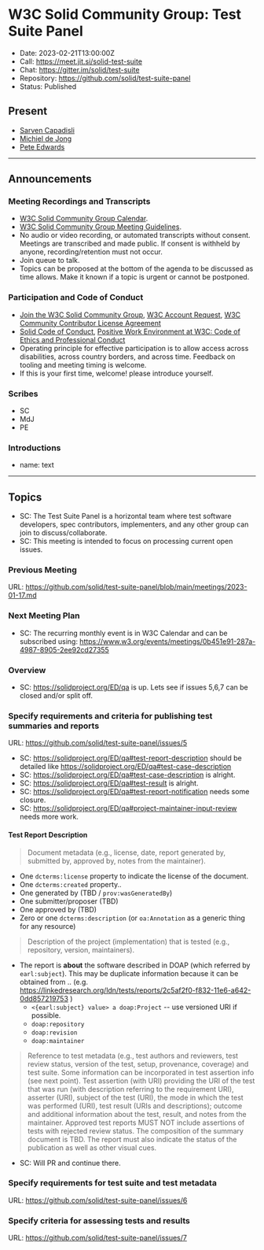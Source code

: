 # W3C Solid Community Group: Test Suite Panel

* Date: 2023-02-21T13:00:00Z
* Call: https://meet.jit.si/solid-test-suite
* Chat: https://gitter.im/solid/test-suite
* Repository: https://github.com/solid/test-suite-panel
* Status: Published


## Present
* [Sarven Capadisli](https://csarven.ca/#i)
* [Michiel de Jong](https://michielbdejong.com)
* [Pete Edwards](https://id.inrupt.com/edwardsph)

---

## Announcements

### Meeting Recordings and Transcripts
* [W3C Solid Community Group Calendar](https://www.w3.org/groups/cg/solid/calendar).
* [W3C Solid Community Group Meeting Guidelines](https://github.com/solid/specification/blob/main/meetings/README.md).
* No audio or video recording, or automated transcripts without consent. Meetings are transcribed and made public. If consent is withheld by anyone, recording/retention must not occur.
* Join queue to talk.
* Topics can be proposed at the bottom of the agenda to be discussed as time allows. Make it known if a topic is urgent or cannot be postponed.


### Participation and Code of Conduct
* [Join the W3C Solid Community Group](https://www.w3.org/community/solid/join), [W3C Account Request](http://www.w3.org/accounts/request), [W3C Community Contributor License Agreement](https://www.w3.org/community/about/agreements/cla/)
* [Solid Code of Conduct](https://github.com/solid/process/blob/main/code-of-conduct.md), [Positive Work Environment at W3C: Code of Ethics and Professional Conduct](https://www.w3.org/Consortium/cepc/)
* Operating principle for effective participation is to allow access across disabilities, across country borders, and across time. Feedback on tooling and meeting timing is welcome.
* If this is your first time, welcome! please introduce yourself.


### Scribes
* SC
* MdJ
* PE

### Introductions
* name: text

---

## Topics

* SC: The Test Suite Panel is a horizontal team where test software developers, spec contributors, implementers, and any other group can join to discuss/collaborate.
* SC: This meeting is intended to focus on processing current open issues.


### Previous Meeting
URL: https://github.com/solid/test-suite-panel/blob/main/meetings/2023-01-17.md


### Next Meeting Plan
* SC: The recurring monthly event is in W3C Calendar and can be subscribed using: https://www.w3.org/events/meetings/0b451e91-287a-4987-8905-2ee92cd27355


### Overview
* SC: https://solidproject.org/ED/qa is up. Lets see if issues 5,6,7 can be closed and/or split off.


### Specify requirements and criteria for publishing test summaries and reports
URL: https://github.com/solid/test-suite-panel/issues/5

* SC: https://solidproject.org/ED/qa#test-report-description should be detailed like https://solidproject.org/ED/qa#test-case-description
* SC: https://solidproject.org/ED/qa#test-case-description is alright.
* SC: https://solidproject.org/ED/qa#test-result is alright.
* SC: https://solidproject.org/ED/qa#test-report-notification needs some closure.
* SC: https://solidproject.org/ED/qa#project-maintainer-input-review needs more work.


#### Test Report Description
>Document metadata (e.g., license, date, report generated by, submitted by, approved by, notes from the maintainer).
* One `dcterms:license` property to indicate the license of the document.
* One `dcterms:created` property..
* One generated by (TBD / `prov:wasGeneratedBy`)
* One submitter/proposer (TBD)
* One approved by (TBD)
* Zero or one `dcterms:description` (or `oa:Annotation` as a generic thing for any resource)

>Description of the project (implementation) that is tested (e.g., repository, version, maintainers).
* The report is **about** the software described in DOAP (which referred by `earl:subject`). This may be duplicate information because it can be obtained from .. (e.g. https://linkedresearch.org/ldn/tests/reports/2c5af2f0-f832-11e6-a642-0dd857219753 )
  * `<{earl:subject} value> a doap:Project` -- use versioned URI if possible.
  * `doap:repository`
  * `doap:revision`
  * `doap:maintainer`

>    Reference to test metadata (e.g., test authors and reviewers, test review status, version of the test, setup, provenance, coverage) and test suite. Some information can be incorporated in test assertion info (see next point).
>    Test assertion (with URI) providing the URI of the test that was run (with description referring to the requirement URI), asserter (URI), subject of the test (URI), the mode in which the test was performed (URI), test result (URIs and descriptions); outcome and additional information about the test, result, and notes from the maintainer.
>    Approved test reports MUST NOT include assertions of tests with rejected review status.
>    The composition of the summary document is TBD.
>    The report must also indicate the status of the publication as well as other visual cues.

* SC: Will PR and continue there.

### Specify requirements for test suite and test metadata
URL: https://github.com/solid/test-suite-panel/issues/6


### Specify criteria for assessing tests and results
URL: https://github.com/solid/test-suite-panel/issues/7
